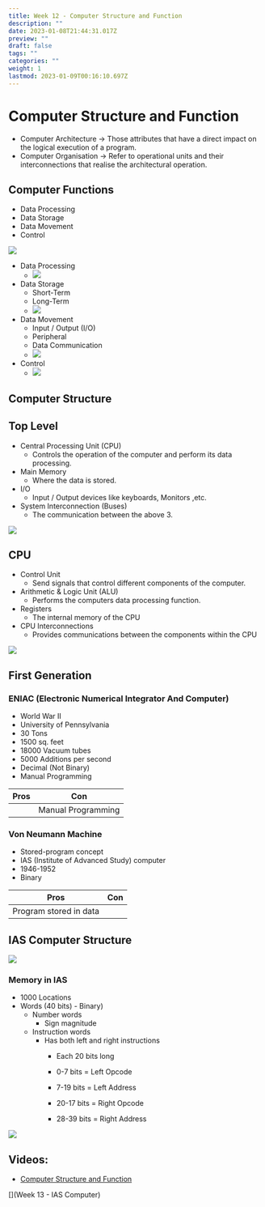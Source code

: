 ```yaml
---
title: Week 12 - Computer Structure and Function
description: ""
date: 2023-01-08T21:44:31.017Z
preview: ""
draft: false
tags: ""
categories: ""
weight: 1
lastmod: 2023-01-09T00:16:10.697Z
---
```

# Computer Structure and Function
- Computer Architecture -> Those attributes that have a direct impact on the logical execution of a program.
- Computer Organisation -> Refer to operational units and their interconnections that realise the architectural operation.

## Computer Functions
- Data Processing
- Data Storage
- Data Movement
- Control

![](/Year%201/Architecture%20%26%20Operating%20Systems/Photos/Pasted%20image%2020220531162002.png)

- Data Processing
	- ![](/Year%201/Architecture%20%26%20Operating%20Systems/Photos/Pasted%20image%2020220531165936.png)
- Data Storage
	- Short-Term
	- Long-Term
	- ![](/Year%201/Architecture%20%26%20Operating%20Systems/Photos/Pasted%20image%2020220531170033.png)
- Data Movement
	- Input / Output (I/O)
	- Peripheral
	- Data Communication
	- ![](/Year%201/Architecture%20%26%20Operating%20Systems/Photos/Pasted%20image%2020220531170527.png)
- Control
	- ![](/Year%201/Architecture%20%26%20Operating%20Systems/Photos/Pasted%20image%2020220531170553.png)

## Computer Structure
## Top Level
- Central Processing Unit (CPU)
	- Controls the operation of the computer and perform its data processing.
- Main Memory
	- Where the data is stored.
- I/O
	- Input / Output devices like keyboards, Monitors ,etc.
- System Interconnection (Buses)
	- The communication between the above 3.

![](/Year%201/Architecture%20%26%20Operating%20Systems/Photos/Pasted%20image%2020220531170823.png)


## CPU 
- Control Unit
	- Send signals that control different components of the computer.
- Arithmetic & Logic Unit (ALU)
	- Performs the computers data processing function.
- Registers
	- The internal memory of the CPU
- CPU Interconnections
	- Provides communications between the components within the CPU

![](/Year%201/Architecture%20%26%20Operating%20Systems/Photos/Pasted%20image%2020220531173224.png)

## First Generation
### ENIAC (Electronic Numerical Integrator And Computer)
- World War II
- University of Pennsylvania
- 30 Tons
- 1500 sq. feet 
- 18000 Vacuum tubes
- 5000 Additions per second
- Decimal (Not Binary)
- Manual Programming

| Pros | Con |
| ---- | --- |
|      |  Manual Programming   |

### Von Neumann Machine
- Stored-program concept
- IAS (Institute of Advanced Study) computer
- 1946-1952
- Binary

| Pros | Con |
| ---- | --- |
|   Program stored in data   |     |

## IAS Computer Structure

![](/Year%201/Architecture%20%26%20Operating%20Systems/Photos/Pasted%20image%2020220531174421.png)

### Memory in IAS
- 1000 Locations
- Words (40 bits) - Binary)
	- Number words
		- Sign magnitude
	- Instruction words
		- Has both left and right instructions
			- Each 20 bits long
			
			- 0-7 bits = Left Opcode
			- 7-19 bits = Left Address
			
			- 20-17 bits = Right Opcode
			- 28-39 bits = Right Address

![](/Year%201/Architecture%20%26%20Operating%20Systems/Photos/Pasted%20image%2020220531175134.png)


## Videos:
- [Computer Structure and Function](https://youtu.be/TWRse5BMCvk)

[](Week 13 - IAS Computer)
